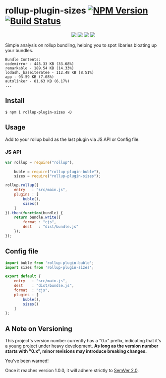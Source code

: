 rollup-plugin-sizes [![NPM Version](https://img.shields.io/npm/v/rollup-plugin-sizes.svg)](https://www.npmjs.com/package/rollup-plugin-sizes) [![Build Status](https://img.shields.io/travis/tivac/rollup-plugin-sizes/master.svg)](https://travis-ci.org/tivac/rollup-plugin-sizes)
===========
<p align="center">
    <a href="https://www.npmjs.com/package/rollup-plugin-sizes" alt="NPM License"><img src="https://img.shields.io/npm/l/rollup-plugin-sizes.svg" /></a>
    <a href="https://www.npmjs.com/package/rollup-plugin-sizes" alt="NPM Downloads"><img src="https://img.shields.io/npm/dm/rollup-plugin-sizes.svg" /></a>
    <a href="https://david-dm.org/tivac/rollup-plugin-sizes" alt="Dependency Status"><img src="https://img.shields.io/david/tivac/rollup-plugin-sizes.svg" /></a>
    <a href="https://david-dm.org/tivac/rollup-plugin-sizes#info=devDependencies" alt="devDependency Status"><img src="https://img.shields.io/david/dev/tivac/rollup-plugin-sizes.svg" /></a>
</p>

Simple analysis on rollup bundling, helping you to spot libaries bloating up your bundles.

```
Bundle Contents:
codemirror - 445.33 KB (33.68%)
remarkable - 189.54 KB (14.33%)
lodash._baseiteratee - 112.48 KB (8.51%)
app - 93.59 KB (7.08%)
autolinker - 81.63 KB (6.17%)
...
```

## Install

`$ npm i rollup-plugin-sizes -D`

## Usage

Add to your rollup build as the last plugin via JS API or Config file.

### JS API

```js
var rollup = require("rollup"),
    
    buble = require("rollup-plugin-buble"),
    sizes = require("rollup-plugin-sizes");

rollup.rollup({
    entry   : "src/main.js",
    plugins : [
        buble(),
        sizes()
    ]
}).then(function(bundle) {
    return bundle.write({
        format : "cjs",
        dest   : "dist/bundle.js"
    });
});
```

## Config file

```js
import buble from 'rollup-plugin-buble';
import sizes from 'rollup-plugin-sizes';

export default {
    entry   : "src/main.js",
    dest    : "dist/bundle.js",
    format  : "cjs",
    plugins : [
        buble(),
        sizes()
    ]
};
```
## A Note on Versioning ##

This project's version number currently has a "0.x" prefix, indicating that it's a young
project under heavy development. **As long as the version number starts with
"0.x", minor revisions may introduce breaking changes.**

You've been warned!

Once it reaches version 1.0.0, it will adhere strictly to [SemVer 2.0](http://semver.org/spec/v2.0.0.html).

